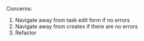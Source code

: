 
Concerns:
1. Navigate away from task edit form if no errors
2. Navigate away from creates if there are no errors
3. Refactor




